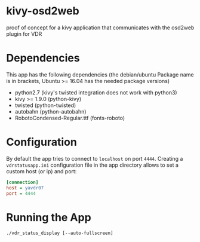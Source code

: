 # kivy-osd2web
proof of concept for a kivy application that communicates with the osd2web plugin for VDR

# Dependencies
This app has the following dependencies (the debian/ubuntu Package name is in brackets, Ubuntu >= 16.04 has the needed package versions)
 - python2.7 (kivy's twisted integration does not work with python3)
 - kivy >= 1.9.0 (python-kivy)
 - twisted (python-twisted)
 - autobahn (python-autobahn)
 - RobotoCondensed-Regular.ttf (fonts-roboto)

# Configuration
By default the app tries to connect to `localhost` on port `4444`.
Creating a `vdrstatusapp.ini` configuration file in the app directory allows to set a custom host (or ip) and port:

```ini
[connection]
host = yavdr07
port = 4444
```
# Running the App

```
./vdr_status_display [--auto-fullscreen]
```
